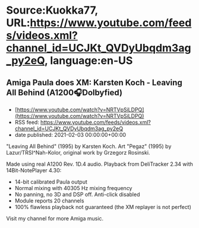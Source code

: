 # Source:Kuokka77, URL:https://www.youtube.com/feeds/videos.xml?channel_id=UCJKt_QVDyUbqdm3ag_py2eQ, language:en-US

## Amiga Paula does XM: Karsten Koch - Leaving All Behind (A1200🎧Dolbyfied)
 - [https://www.youtube.com/watch?v=NRTVpSiLDPQ](https://www.youtube.com/watch?v=NRTVpSiLDPQ)
 - RSS feed: https://www.youtube.com/feeds/videos.xml?channel_id=UCJKt_QVDyUbqdm3ag_py2eQ
 - date published: 2021-02-03 00:00:00+00:00

"Leaving All Behind" (1995) by Karsten Koch. Art "Pegaz" (1995) by Lazur/TRSI^Nah-Kolor, original work by Grzegorz Rosinski.

Made using real A1200 Rev. 1D.4 audio. Playback from DeliTracker 2.34 with 14Bit-NotePlayer 4.30:
- 14-bit calibrated Paula output
- Normal mixing with 40305 Hz mixing frequency
- No panning, no 3D and DSP off. Anti-click disabled
- Module reports 20 channels
- 100% flawless playback not guaranteed (the XM replayer is not perfect)

Visit my channel for more Amiga music.

